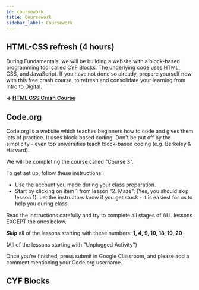 ```yaml
---
id: coursework
title: Coursework
sidebar_label: Coursework
---
```


## HTML-CSS refresh (4 hours)

During Fundamentals, we will be building a website with a block-based programming tool called CYF Blocks. The underlying code uses HTML, CSS, and JavaScript. If you have not done so already, prepare yourself now with this free crash course, to refresh and consolidate your learning from Intro to Digital.

**&rarr; [HTML CSS Crash Course](https://scrimba.com/learn/htmlcss)**

## Code.org

Code.org is a website which teaches beginners how to code and gives them lots of practice.
It uses block-based coding. Don't be put off by the simplicity - even top universities teach block-based coding (e.g. Berkeley & Harvard).

We will be completing the course called "Course 3".

To get set up, follow these instructions:

- Use the account you made during your class preparation.
- Start by clicking on item 1 from lesson "2. Maze". (Yes, you should skip lesson 1). Let the instructors know if you get stuck - it is easiest for us to help you during class.

Read the instructions carefully and try to complete all stages of ALL lessons EXCEPT the ones below.

**_Skip_** all of the lessons starting with these numbers: **1, 4, 9, 10, 18, 19, 20**

(All of the lessons starting with "Unplugged Activity")

Once you're finished, press submit in Google Classroom, and please add a comment mentioning your Code.org username.

## CYF Blocks
